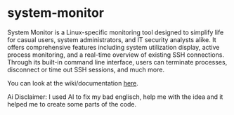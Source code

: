 # system-monitor

System Monitor is a Linux-specific monitoring tool designed to simplify life for casual users, system administrators, and IT security analysts alike. It offers comprehensive features including system utilization display, active process monitoring, and a real-time overview of existing SSH connections. Through its built-in command line interface, users can terminate processes, disconnect or time out SSH sessions, and much more.

You can look at the wiki/documentation [here](https://github.com/Ivole32/system-monitor/wiki).

Ai Disclaimer:
I used AI to fix my bad englisch, help me with the idea and it helped me to create some parts of the code.